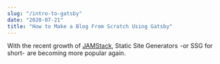 ```yaml
---
slug: "/intro-to-gatsby"
date: "2020-07-21"
title: "How to Make a Blog From Scratch Using Gatsby"
---
```


With the recent growth of [JAMStack](https://jamstack.wtf/), Static Site Generators  -or SSG for short-  are becoming more popular again.